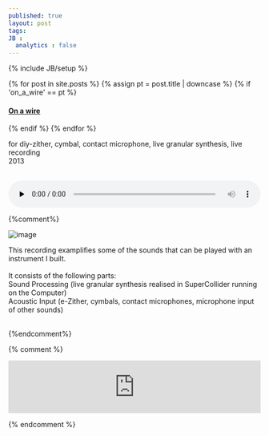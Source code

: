 ```yaml
---
published: true
layout: post
tags: 
JB :
  analytics : false
---
```


{% include JB/setup %}


{% for post in site.posts %}
	{% assign pt = post.title | downcase %}
	{% if 'on_a_wire' == pt %}
<h4><a href="{{ BASE_PATH }}{{ post.url }}">On a wire</a></h4>
	{% endif %}
{% endfor %}

<p>
for diy-zither, cymbal, contact microphone, live granular synthesis, live recording<br />
2013<br /><br />
</p>

<p></p>
<audio controls style="width: 100%" preload="none">
  <source src="{{ site.url }}/images/onawire.mp3" type="audio/mpeg">
</audio>


{%comment%}

<img src="{{ site.url }}/images/zither.jpg" alt="image">


<p>
This recording examplifies some of the sounds that can be played with an instrument I built.<br /><br /> It consists of the following parts:<br />
Sound Processing (live granular synthesis realised in SuperCollider running on the Computer)<br />
Acoustic Input (e-Zither, cymbals, contact microphones, microphone input of other sounds)<br />
<br />
</p>
{%endcomment%}



{% comment %}
<iframe width="100%" height="105" scrolling="no" frameborder="no" src="https://w.soundcloud.com/player/?url=https%3A//api.soundcloud.com/tracks/124206169&amp;color=000000&amp;auto_play=false&amp;hide_related=false&amp;show_comments=true&amp;show_user=true&amp;show_reposts=false;&amp;show_artwork=false"></iframe>

{% endcomment %}

